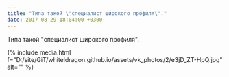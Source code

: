 ```yaml
---
title: "Типа такой \"специалист широкого профиля\"."
date: 2017-08-29 18:04:00 +0300
---
```


Типа такой "специалист широкого профиля".

{% include media.html f="D:/site/GiT/whiteldragon.github.io/assets/vk_photos/2/e3jD_ZT-HpQ.jpg" alt="" %}
